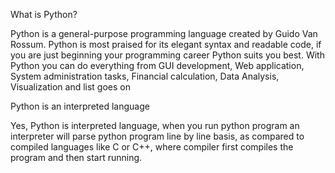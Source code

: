 
What is Python?

Python is a general-purpose programming language created by Guido Van Rossum. Python is most praised for its elegant syntax and readable code, if you are just beginning your programming career Python suits you best. With Python you can do everything from GUI development, Web application, System administration tasks, Financial calculation, Data Analysis, Visualization and list goes on

Python is an interpreted language

Yes, Python is interpreted language, when you run python program an interpreter will parse python program line by line basis, as compared to compiled languages like C or C++, where compiler first compiles the program and then start running.
